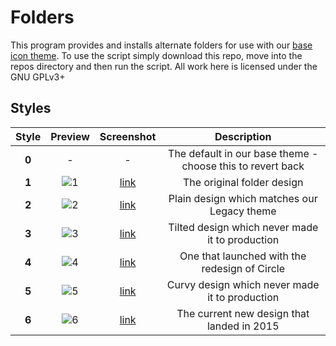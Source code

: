 # Folders
This program provides and installs alternate folders for use with our [base icon theme](https://github.com/numixproject/numix-icon-theme). To use the script simply download this repo, move into the repos directory and then run the script. All work here is licensed under the GNU GPLv3+

## Styles
| Style | Preview  | Screenshot | Description |
| :------------: |:---------------:|:-----:|:-----:|
| **0** | - | - | The default in our base theme - choose this to revert back |
| **1** | ![1](https://raw.githubusercontent.com/numixproject/numix-folders/master/files/1/preview.png) | [link](https://raw.githubusercontent.com/numixproject/numix-folders/master/files/1/screenshot.png) | The original folder design |
| **2** | ![2](https://raw.githubusercontent.com/numixproject/numix-folders/master/files/2/preview.png) | [link](https://raw.githubusercontent.com/dirtydancing/numix-folders/master/files/2/screenshot.png) | Plain design which matches our Legacy theme |
| **3** | ![3](https://raw.githubusercontent.com/numixproject/numix-folders/master/files/3/preview.png) | [link](https://raw.githubusercontent.com/dirtydancing/numix-folders/master/files/3/screenshot.png) | Tilted design which never made it to production |
| **4** | ![4](https://raw.githubusercontent.com/numixproject/numix-folders/master/files/4/preview.png) | [link](https://raw.githubusercontent.com/dirtydancing/numix-folders/master/files/4/screenshot.png) | One that launched with the redesign of Circle |
| **5** | ![5](https://raw.githubusercontent.com/numixproject/numix-folders/master/files/5/preview.png) | [link](https://raw.githubusercontent.com/dirtydancing/numix-folders/master/files/5/screenshot.png) | Curvy design which never made it to production |
| **6** | ![6](https://raw.githubusercontent.com/numixproject/numix-folders/master/files/6/preview.png) | [link](https://raw.githubusercontent.com/dirtydancing/numix-folders/master/files/6/screenshot.png) | The current new design that landed in 2015 |
